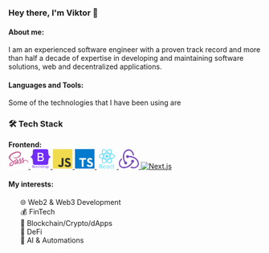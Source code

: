 <h3 align="left">Hey there, I'm Viktor 👋</h3>

<h4 align="left">About me:</h4>
<p align="left">
I am an experienced software engineer with а proven track
record and more than half a decade of expertise in developing and
maintaining software solutions, web and decentralized applications.
</p>


<h4 align="left">Languages and Tools:</h4>
<p align="left"> 
Some of the technologies that I have been using are
</p>
<p align="left"> 
<h3>🛠 Tech Stack</h3>
<p>
  <strong>Frontend:</strong><br/>
  <a href="https://sass-lang.com" target="_blank" rel="noreferrer">
    <img src="https://raw.githubusercontent.com/devicons/devicon/master/icons/sass/sass-original.svg" alt="Sass" width="40" height="40"/>
  </a>
  <a href="https://getbootstrap.com" target="_blank" rel="noreferrer">
    <img src="https://raw.githubusercontent.com/devicons/devicon/master/icons/bootstrap/bootstrap-plain-wordmark.svg" alt="Bootstrap" width="40" height="40"/>
  </a>
  <a href="https://developer.mozilla.org/en-US/docs/Web/JavaScript" target="_blank" rel="noreferrer">
    <img src="https://raw.githubusercontent.com/devicons/devicon/master/icons/javascript/javascript-original.svg" alt="JavaScript" width="40" height="40"/>
  </a>
  <a href="https://www.typescriptlang.org/" target="_blank" rel="noreferrer">
    <img src="https://raw.githubusercontent.com/devicons/devicon/master/icons/typescript/typescript-original.svg" alt="TypeScript" width="40" height="40"/>
  </a>
  <a href="https://reactjs.org/" target="_blank" rel="noreferrer">
    <img src="https://raw.githubusercontent.com/devicons/devicon/master/icons/react/react-original-wordmark.svg" alt="React" width="40" height="40"/>
  </a>
  <a href="https://redux.js.org" target="_blank" rel="noreferrer">
    <img src="https://raw.githubusercontent.com/devicons/devicon/master/icons/redux/redux-original.svg" alt="Redux" width="40" height="40"/>
  </a>
  <a href="https://nextjs.org/" target="_blank" rel="noreferrer">
    <img src="https://cdn.worldvectorlogo.com/logos/nextjs-2.svg" alt="Next.js" width="40" height="40" style="background-color:white;"/>
  </a>
</p>

<h4 align="left">My interests:</h4>
<ul align="left" style="list-style: none">
  <li>🌐 Web2 & Web3 Development</li>
  <li>💰 FinTech</li>
  <li>🔗 Blockchain/Crypto/dApps</li>
  <li>🚀 DeFi</li>
  <li>🤖 AI & Automations</li>
</ul>
